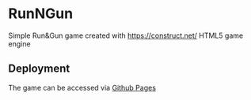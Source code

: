 # RunNGun

Simple Run&Gun game created with <https://construct.net/> HTML5 game engine

## Deployment

The game can be accessed via [Github Pages](https://unaimillan.github.io/RunNGun/)
